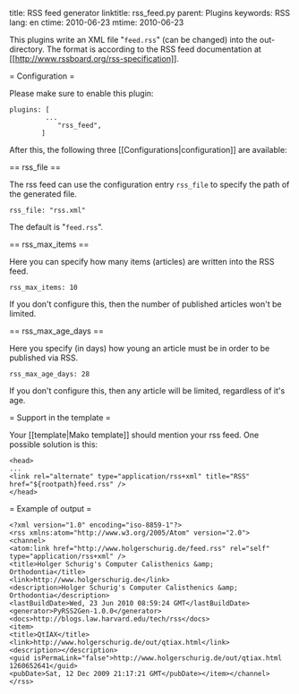title: RSS feed generator
linktitle: rss_feed.py
parent: Plugins
keywords: RSS
lang: en
ctime: 2010-06-23
mtime: 2010-06-23

This plugins write an XML file "`feed.rss`" (can be changed) into the
out-directory. The format is according to the RSS feed documentation
at [[http://www.rssboard.org/rss-specification]].


= Configuration =

Please make sure to enable this plugin:

	plugins: [
	         ...
	        	"rss_feed",
	        ]


After this, the following three [[Configurations|configuration]] are
available:

== rss_file ==

The rss feed can use the configuration entry `rss_file` to specify the
path of the generated file.

	rss_file: "rss.xml"

The default is "`feed.rss`".


== rss_max_items ==

Here you can specify how many items (articles) are written into the
RSS feed.

	rss_max_items: 10

If you don't configure this, then the number of published articles
won't be limited.


== rss_max_age_days ==

Here you specify (in days) how young an article must be in order to be
published via RSS.

	rss_max_age_days: 28

If you don't configure this, then any article will be limited,
regardless of it's age.


= Support in the template =

Your [[template|Mako template]] should mention your rss feed. One possible solution
is this:

	<head>
	...
	<link rel="alternate" type="application/rss+xml" title="RSS" href="${rootpath}feed.rss" />
	</head>


= Example of output =

	<?xml version="1.0" encoding="iso-8859-1"?>
	<rss xmlns:atom="http://www.w3.org/2005/Atom" version="2.0">
	<channel>
	<atom:link href="http://www.holgerschurig.de/feed.rss" rel="self" type="application/rss+xml" />
	<title>Holger Schurig's Computer Calisthenics &amp; Orthodontia</title>
	<link>http://www.holgerschurig.de</link>
	<description>Holger Schurig's Computer Calisthenics &amp; Orthodontia</description>
	<lastBuildDate>Wed, 23 Jun 2010 08:59:24 GMT</lastBuildDate>
	<generator>PyRSS2Gen-1.0.0</generator>
	<docs>http://blogs.law.harvard.edu/tech/rss</docs>
	<item>
	<title>QtIAX</title>
	<link>http://www.holgerschurig.de/out/qtiax.html</link>
	<description></description>
	<guid isPermaLink="false">http://www.holgerschurig.de/out/qtiax.html 1260652641</guid>
	<pubDate>Sat, 12 Dec 2009 21:17:21 GMT</pubDate></item></channel></rss>

